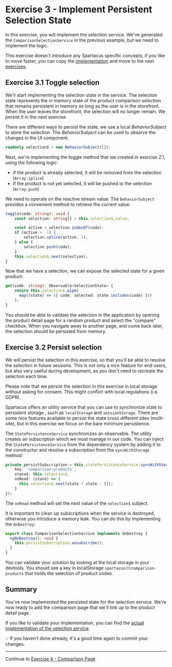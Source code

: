 # Exercise 3 - Implement Persistent Selection State

In this exercise, you will implement the selection service. We've generated the `ComparisonSelectionService` in the previous example, but we need to implement the logic.

This exercise doesn't introduce any Spartacus specific concepts, if you like to move faster, you can copy the [implementation](https://github.com/SAP-samples/teched2020-CX260/blob/exercises/3-comparison-selection-service/sample-storefront/src/app/product-comparison/comparison-selection/comparison-selection.service.ts) and move to the next [exercises](../exercise-4/README.md).

## Exercise 3.1 Toggle selection

We'll start implementing the selection state in the service. The selection state represents the in memory state of the product comparison selection that remains persistent in memory as long as the user is in the storefront. When the user leaves the storefront, the selection will no longer remain. We persist it in the next exercise.

There are different ways to persist the state, we use a local _BehaviorSubject_ to store the selection. The _BehaviorSubject_ can be used to _observe_ the changes in the UI component.

```ts
readonly selection$ = new BehaviorSubject([]);
```

Next, we're implementing the toggle method that we created in exercise 2.1, using the following logic:

- if the product is already selected, it will be removed from the selection (`Array.splice`)
- if the product is not yet selected, it will be pushed to the selection (`Array.push`)

We need to operate on the reactive stream value. The `BehaviorSubject` provides a convenient method to retrieve the current value.

```ts
toggle(code: string): void {
    const selection: string[] = this.selection$.value;

    const active = selection.indexOf(code);
    if (active > -1) {
        selection.splice(active, 1);
    } else {
        selection.push(code);
    }
    this.selection$.next(selection);
}
```

Now that we have a selection, we can expose the selected state for a given product:

```ts
get(code: string): Observable<SelectionState> {
    return this.selection$.pipe(
      map((state) => ({ code, selected: state.includes(code) }))
    );
}
```

You should be able to validate the selection in the application by opening the product detail page for a random product and select the "compare" checkbox. When you navigate away to another page, and come back later, the selection should be persisted from memory.

## Exercise 3.2 Persist selection

We will persist the selection in this exercise, so that you'll be able to resolve the selection in future sessions. This is not only a nice feature for end users, but also very useful during development, as you don't need to recreate the selection each time.

Please note that we persist the selection in this exercise in local storage without asking for consent. This might conflict with local regulations (i.e. GDPR).

Spartacus offers an utility service that you can use to synchronize state to persistent storage , such as `localStorage` and `sessionStorage`. There are some nice features available to persist the state cross different sites (multi-site), but in this exercise we focus on the bare minimum persistence.

The `StatePersistenceService` synchronizes an observable. The utility creates an subscription which we must manage in our code. You can inject the `StatePersistenceService` from the dependency system by adding it to the constructor and resolve a subscription from the `syncWithStorage` method:

```ts
private persistSubscription = this.statePersistenceService.syncWithStorage({
    key: 'comparison-products',
    state$: this.selection$,
    onRead: (state) => {
      this.selection$.next(state ? state : []);
    }
});
```

The `onRead` method will set the _next_ value of the `selection$` subject.

It is important to clean up subscriptions when the service is destroyed, otherwise you introduce a memory leak. You can do this by implementing the `OnDestroy`:

```ts
export class ComparisonSelectionService implements OnDestroy {
  ngOnDestroy(): void {
    this.persistSubscription.unsubscribe();
  }
}
```

You can validate your solution by looking at the local storage in your devtools. You should see a key in localStorage `spartacus⚿⚿comparison-products` that holds the selection of product codes.

## Summary

You've now implemented the persisted state for the selection service. We're now ready to add the comparison page that we'll link up to the product detail page.

If you like to validate your implementation, you can find the [actual implementation of the selection service](https://github.com/SAP-samples/teched2020-CX260/blob/exercises/3-comparison-selection-service/sample-storefront/src/app/product-comparison/comparison-selection/comparison-selection.service.ts).

💡 If you haven't done already, it's a good time again to commit your changes.

---

Continue to [Exercise 4 - Comparison Page ](../exercise-4/README.md)
